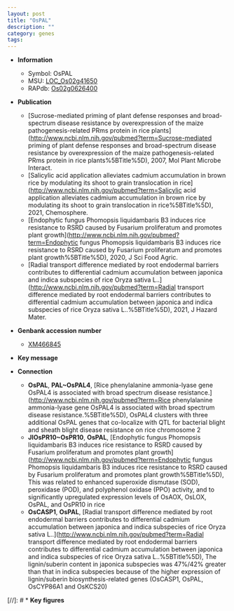 ```yaml
---
layout: post
title: "OsPAL"
description: ""
category: genes
tags: 
---
```


* **Information**  
    + Symbol: OsPAL  
    + MSU: [LOC_Os02g41650](http://rice.uga.edu/cgi-bin/ORF_infopage.cgi?orf=LOC_Os02g41650)  
    + RAPdb: [Os02g0626400](https://rapdb.dna.affrc.go.jp/locus/?name=Os02g0626400)  

* **Publication**  
    + [Sucrose-mediated priming of plant defense responses and broad-spectrum disease resistance by overexpression of the maize pathogenesis-related PRms protein in rice plants](http://www.ncbi.nlm.nih.gov/pubmed?term=Sucrose-mediated priming of plant defense responses and broad-spectrum disease resistance by overexpression of the maize pathogenesis-related PRms protein in rice plants%5BTitle%5D), 2007, Mol Plant Microbe Interact.
    + [Salicylic acid application alleviates cadmium accumulation in brown rice by modulating its shoot to grain translocation in rice](http://www.ncbi.nlm.nih.gov/pubmed?term=Salicylic acid application alleviates cadmium accumulation in brown rice by modulating its shoot to grain translocation in rice%5BTitle%5D), 2021, Chemosphere.
    + [Endophytic fungus Phomopsis liquidambaris B3 induces rice resistance to RSRD caused by Fusarium proliferatum and promotes plant growth](http://www.ncbi.nlm.nih.gov/pubmed?term=Endophytic fungus Phomopsis liquidambaris B3 induces rice resistance to RSRD caused by Fusarium proliferatum and promotes plant growth%5BTitle%5D), 2020, J Sci Food Agric.
    + [Radial transport difference mediated by root endodermal barriers contributes to differential cadmium accumulation between japonica and indica subspecies of rice Oryza sativa L..](http://www.ncbi.nlm.nih.gov/pubmed?term=Radial transport difference mediated by root endodermal barriers contributes to differential cadmium accumulation between japonica and indica subspecies of rice Oryza sativa L..%5BTitle%5D), 2021, J Hazard Mater.

* **Genbank accession number**  
    + [XM466845](http://www.ncbi.nlm.nih.gov/nuccore/XM466845)

* **Key message**  

* **Connection**  
    + __OsPAL__, __PAL~OsPAL4__, [Rice phenylalanine ammonia-lyase gene OsPAL4 is associated with broad spectrum disease resistance.](http://www.ncbi.nlm.nih.gov/pubmed?term=Rice phenylalanine ammonia-lyase gene OsPAL4 is associated with broad spectrum disease resistance.%5BTitle%5D), OsPAL4 clusters with three additional OsPAL genes that co-localize with QTL for bacterial blight and sheath blight disease resistance on rice chromosome 2
    + __JIOsPR10~OsPR10__, __OsPAL__, [Endophytic fungus Phomopsis liquidambaris B3 induces rice resistance to RSRD caused by Fusarium proliferatum and promotes plant growth](http://www.ncbi.nlm.nih.gov/pubmed?term=Endophytic fungus Phomopsis liquidambaris B3 induces rice resistance to RSRD caused by Fusarium proliferatum and promotes plant growth%5BTitle%5D),  This was related to enhanced superoxide dismutase (SOD), peroxidase (POD), and polyphenol oxidase (PPO) activity, and to significantly upregulated expression levels of OsAOX, OsLOX, OsPAL, and OsPR10 in rice
    + __OsCASP1__, __OsPAL__, [Radial transport difference mediated by root endodermal barriers contributes to differential cadmium accumulation between japonica and indica subspecies of rice Oryza sativa L..](http://www.ncbi.nlm.nih.gov/pubmed?term=Radial transport difference mediated by root endodermal barriers contributes to differential cadmium accumulation between japonica and indica subspecies of rice Oryza sativa L..%5BTitle%5D),  The lignin/suberin content in japonica subspecies was 47%/42% greater than that in indica subspecies because of the higher expression of lignin/suberin biosynthesis-related genes (OsCASP1, OsPAL, OsCYP86A1 and OsKCS20)

[//]: # * **Key figures**  


